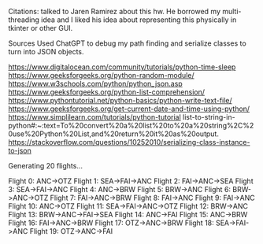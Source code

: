 Citations: talked to Jaren Ramirez about this hw. He borrowed my multi-threading idea and I liked his idea about representing this physically in tkinter or other GUI.


Sources
Used ChatGPT to debug my path finding and serialize classes to turn into JSON objects.

https://www.digitalocean.com/community/tutorials/python-time-sleep
https://www.geeksforgeeks.org/python-random-module/
https://www.w3schools.com/python/python_json.asp
https://www.geeksforgeeks.org/python-list-comprehension/
https://www.pythontutorial.net/python-basics/python-write-text-file/
https://www.geeksforgeeks.org/get-current-date-and-time-using-python/
https://www.simplilearn.com/tutorials/python-tutorial list-to-string-in-python#:~:text=To%20convert%20a%20list%20to%20a%20string%2C%20use%20Python%20List,and%20return%20it%20as%20output.
https://stackoverflow.com/questions/10252010/serializing-class-instance-to-json


Generating 20 flights...

Flight 0: ANC->OTZ
Flight 1: SEA->FAI->ANC
Flight 2: FAI->ANC->SEA
Flight 3: SEA->FAI->ANC
Flight 4: ANC->BRW
Flight 5: BRW->ANC
Flight 6: BRW->ANC->OTZ
Flight 7: FAI->ANC->BRW
Flight 8: FAI->ANC
Flight 9: FAI->ANC
Flight 10: ANC->OTZ
Flight 11: SEA->FAI->ANC->OTZ
Flight 12: BRW->ANC
Flight 13: BRW->ANC->FAI->SEA
Flight 14: ANC->FAI
Flight 15: ANC->BRW
Flight 16: FAI->ANC->BRW
Flight 17: OTZ->ANC->BRW
Flight 18: SEA->FAI->ANC
Flight 19: OTZ->ANC->FAI
